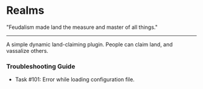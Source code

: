 # Realms
"Feudalism made land the measure and master of all things."
***
A simple dynamic land-claiming plugin. People can claim land, and vassalize others.

### Troubleshooting Guide
- Task #101: Error while loading configuration file.